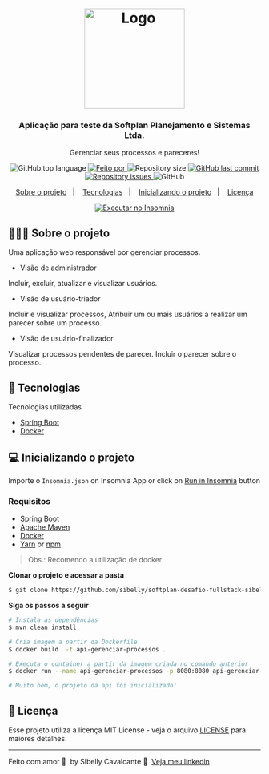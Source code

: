 <h1 align="center">
  <img alt="Logo" src="https://www.softplan.com.br/wp-content/themes/softplan-2019/imagens/logo_versao_positiva.svg" width="200px">
</h1>

<h3 align="center">
  Aplicação para teste da Softplan Planejamento e Sistemas Ltda.
</h3>

<p align="center">Gerenciar seus processos e pareceres!</p>

<p align="center">
  <img alt="GitHub top language" src="https://img.shields.io/github/languages/top/sibelly/softplan-desafio-fullstack-sibelly-cavalcante?color=%23FF9000">

  <a href="https://www.linkedin.com/in/sibelly/" target="_blank" rel="noopener noreferrer">
    <img alt="Feito por" src="https://img.shields.io/badge/made%20by-sibelly%20cavalcante-%23FF9000">
  </a>

  <img alt="Repository size" src="https://img.shields.io/github/repo-size/sibelly/softplan-desafio-fullstack-sibelly-cavalcante?color=%23FF9000">

  <a href="https://github.com/sibelly/softplan-desafio-fullstack-sibelly-cavalcante/commits/master">
    <img alt="GitHub last commit" src="https://img.shields.io/github/last-commit/sibelly/softplan-desafio-fullstack-sibelly-cavalcante?color=%23FF9000">
  </a>

  <a href="https://github.com/sibelly/softplan-desafio-fullstack-sibelly-cavalcante/issues">
    <img alt="Repository issues" src="https://img.shields.io/github/issues/sibelly/softplan-desafio-fullstack-sibelly-cavalcante?color=%23FF9000">
  </a>

  <img alt="GitHub" src="https://img.shields.io/github/license/sibelly/softplan-desafio-fullstack-sibelly-cavalcante?color=%23FF9000">
</p>

<p align="center">
  <a href="#%EF%B8%8F-sobre-o-projeto">Sobre o projeto</a>&nbsp;&nbsp;&nbsp;|&nbsp;&nbsp;&nbsp;
  <a href="#-tecnologias">Tecnologias</a>&nbsp;&nbsp;&nbsp;|&nbsp;&nbsp;&nbsp;
  <a href="#-inicializando-o-projeto">Inicializando o projeto</a>&nbsp;&nbsp;&nbsp;|&nbsp;&nbsp;&nbsp;
  <a href="#-licenca">Licença</a>
</p>

<p id="insomniaButton" 
align="center">
  <a href="https://insomnia.rest/run/?label=ApiGerenciarProcessos%20-%20sibelly&uri=https://github.com/sibelly/softplan-desafio-fullstack-sibelly-cavalcante/blob/master/.github/Insomnia.json" target="_blank"><img src="https://insomnia.rest/images/run.svg" alt="Executar no Insomnia"></a>
</p>

## 💇🏻‍♂️ Sobre o projeto

Uma aplicação web responsável por gerenciar processos.

- Visão de administrador

Incluir, excluir, atualizar e visualizar usuários.

- Visão de usuário-triador

Incluir e visualizar processos,
Atribuir um ou mais usuários a realizar um parecer sobre um processo.

- Visão de usuário-finalizador

Visualizar processos pendentes de parecer.
Incluir o parecer sobre o processo.


## 🚀 Tecnologias

Tecnologias utilizadas

- [Spring Boot](https://spring.io/projects/spring-boot)
- [Docker](https://www.docker.com/)

## 💻 Inicializando o projeto

Importe o `Insomnia.json` on Insomnia App or click on [Run in Insomnia](#insomniaButton) button

### Requisitos

- [Spring Boot](https://spring.io/projects/spring-boot)
- [Apache Maven](https://maven.apache.org/)
- [Docker](https://www.docker.com/)
- [Yarn](https://classic.yarnpkg.com/) or [npm](https://www.npmjs.com/)

> Obs.: Recomendo a utilização de docker

**Clonar o projeto e acessar a pasta**

```bash
$ git clone https://github.com/sibelly/softplan-desafio-fullstack-sibelly-cavalcante.git && cd api-gerenciar-projetos
```

**Siga os passos a seguir**

```bash
# Instala as dependências
$ mvn clean install

# Cria imagem a partir da Dockerfile
$ docker build  -t api-gerenciar-processos . 

# Executa o container a partir da imagem criada no comando anterior
$ docker run --name api-gerenciar-processos -p 8080:8080 api-gerenciar-processos

# Muito bem, o projeto da api foi inicializado!
```
## 📝 Licença

Esse projeto utiliza a licença MIT License - veja o arquivo [LICENSE](LICENSE) para maiores detalhes.

---

Feito com amor 💜 &nbsp;by Sibelly Cavalcante 👋 &nbsp;[Veja meu linkedin](https://www.linkedin.com/in/sibelly-cavalcante/)